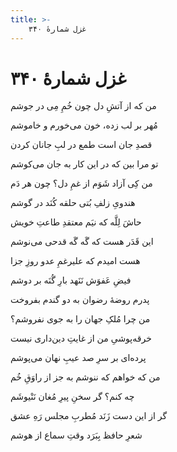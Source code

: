 ```yaml
---
title: >-
    غزل شمارهٔ ۳۴۰
---
```

# غزل شمارهٔ ۳۴۰

<div class="b" id="bn1"><div class="m1"><p>من که از آتشِ دل چون خُمِ مِی در جوشم</p></div>
<div class="m2"><p>مُهر بر لب زده، خون می‌خورم و خاموشم</p></div></div>
<div class="b" id="bn2"><div class="m1"><p>قصدِ جان است طمع در لبِ جانان کردن</p></div>
<div class="m2"><p>تو مرا بین که در این کار به جان می‌کوشم</p></div></div>
<div class="b" id="bn3"><div class="m1"><p>من کِی آزاد شَوَم از غمِ دل؟ چون هر دَم</p></div>
<div class="m2"><p>هندویِ زلفِ بُتی حلقه کُنَد در گوشم</p></div></div>
<div class="b" id="bn4"><div class="m1"><p>حاشَ لِلَّه که نیَم معتقدِ طاعتِ خویش</p></div>
<div class="m2"><p>این قَدَر هست که گَه گَه قدحی می‌نوشم</p></div></div>
<div class="b" id="bn5"><div class="m1"><p>هست امیدم که علیرغمِ عدو روزِ جزا</p></div>
<div class="m2"><p>فیضِ عَفوَش نَنَهد بارِ گُنَه بر دوشم</p></div></div>
<div class="b" id="bn6"><div class="m1"><p>پدرم روضهٔ رضوان به دو گندم بفروخت</p></div>
<div class="m2"><p>من چرا مُلکِ جهان را به جوی نفروشم؟</p></div></div>
<div class="b" id="bn7"><div class="m1"><p>خرقه‌پوشیِ من از غایتِ دین‌داری نیست</p></div>
<div class="m2"><p>پرده‌ای بر سرِ صد عیبِ نهان می‌پوشم</p></div></div>
<div class="b" id="bn8"><div class="m1"><p>من که خواهم که ننوشم به جز از راوَقِ خُم</p></div>
<div class="m2"><p>چه کنم؟ گر سخنِ پیرِ مُغان نَنْیوشَم</p></div></div>
<div class="b" id="bn9"><div class="m1"><p>گر از این دست زَنَد مُطربِ مجلس رَهِ عشق</p></div>
<div class="m2"><p>شعرِ حافظ بِبَرَد وقتِ سماع از هوشم</p></div></div>